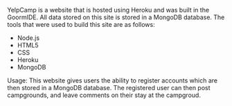 YelpCamp is a website that is hosted using Heroku and was built in the GoormIDE. All data stored on this site is stored in a
MongoDB database. The tools that were used to build this site are as follows: 

<ul>
  <li>Node.js</li>
  <li>HTML5</li>
  <li>CSS</li>
  <li>Heroku</li>
  <li>MongoDB</li>
</ul>

Usage: This website gives users the ability to register accounts which are then stored in a MongoDB database. The registered user can then 
post campgrounds, and leave comments on their stay at the campgroud.
